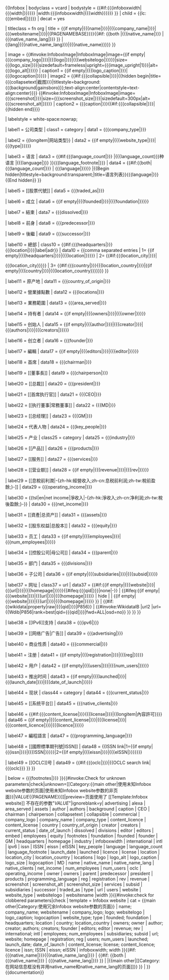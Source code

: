 {{Infobox
| bodyclass  = vcard
| bodystyle = {{#if:{{{infoboxwidth|{{{width|}}}}}} |width:{{{infoboxwidth|{{{width}}}}}} }}
| child = {{lc:{{{embed|}}}}}
| decat = yes

| titleclass = fn org
| title      = {{if empty|{{{name|}}}|{{{company_name|}}}|{{{websitename|}}}|<includeonly>{{PAGENAMEBASE}}</includeonly>}}{{#if: {{both |{{{native_name|}}} | {{{native_name_lang|}}} }} | <br/>{{lang|{{{native_name_lang}}}|{{{native_name}}}}} }}

| image    = {{#invoke:InfoboxImage|InfoboxImage|image={{if empty|{{{company_logo|}}}|{{{logo|}}}|{{{websitelogo|}}}}}|size={{{logo_size|}}}|sizedefault=frameless|upright={{{image_upright|1}}}|alt={{{logo_alt|}}}}}
| caption1 = {{if empty|{{{logo_caption|}}}|{{{logocaption|}}}}}
| image2   = {{#if:{{{collapsible|}}}|{{hidden begin|title={{{collapsetext|截图}}}|titlestyle=background:{{{background|gainsboro}}};text-align:center|contentstyle=text-align:center}}}}
{{#invoke:InfoboxImage|InfoboxImage|image={{{screenshot|}}}|size={{{screenshot_size|}}}|sizedefault=300px|alt={{{screenshot_alt|}}}}}
| caption2 = {{{caption|}}}{{#if:{{{collapsible|}}}|{{hidden end}}}}

| labelstyle = white-space:nowrap;

| label1   = 公司类型
| class1   = category
| data1    = {{{company_type|}}}

| label2   = {{longitem|网站类型}}
| data2    = {{if empty|{{{website_type|}}}|{{{type|}}}}}

| label3   = 语言
| data3    = {{#if:{{{language_count|}}}
  |{{{language_count}}}种语言
  |{{{language|}}}
  }}{{{language_footnote|}}}
| data4    = {{#if:{{both| {{{language_count|}}} | {{{language|}}}}}
  |{{Begin hidden|titlestyle=background:transparent;|title=语言列表}}{{{language|}}}{{End hidden}}
  }}

| label5   = [[股票代號]]
| data5    = {{{traded_as|}}}

| label6   = 成立
| data6    = {{if empty|{{{founded|}}}|{{{foundation|}}}}}

| label7   = 結束
| data7    = {{{dissolved|}}}

| label8   = 前身
| data8    = {{{predecessor|}}}

| label9   = 後繼
| data9    = {{{successor|}}}

| label10  = 總部
| class10  = {{#if:{{{headquarters|}}}{{{location|}}}|label|adr}}
| data10   = {{comma separated entries
     | 1= {{if empty|{{{headquarters|}}}|{{{location|}}}}}
     | 2= {{#if:{{{location_city|}}}|<div style="display:inline;" class="locality">{{{location_city}}}</div>}}
     | 3= {{#if:{{{country|}}}{{{location_country|}}}|<div style="display:inline;" class="country-name">{{if empty|{{{country|}}}|{{{location_country}}}}}</div>}}
     }}

| label11  = 原产地
| data11   = {{{country_of_origin|}}}

| label12  = 營業據點數
| data12   = {{{locations|}}}

| label13  = 業務範圍
| data13   = {{{area_served|}}}

| label14  = 持有者
| data14   = {{if empty|{{{owners|}}}|{{{owner|}}}}}

| label15  = 创始人
| data15   = {{if empty|{{{author|}}}|{{{creator|}}}|{{{authors|}}}|{{{creators|}}}}}

| label16  = 创立者
| data16   = {{{founder|}}}

| label17  = 編輯
| data17   = {{if empty|{{{editors|}}}|{{{editor|}}}}}

| label18  = 首席
| data18   = {{{chairman|}}}

| label19  = [[董事長]]
| data19   = {{{chairperson|}}}

| label20  = [[总裁]]
| data20   = {{{president|}}}

| label21  = [[首席执行官]]
| data21   = {{{CEO|}}}

| label22  = [[执行董事|常務董事]]
| data22   = {{{MD|}}}

| label23  = [[总经理]]
| data23   = {{{GM|}}}

| label24  = 代表人物
| data24   = {{{key_people|}}}

| label25  = 产业
| class25  = category
| data25   = {{{industry|}}}

| label26  = [[产品]]
| data26   = {{{products|}}}

| label27  = [[服务]]
| data27   = {{{services|}}}

| label28  = [[营业额]]
| data28   = {{if empty|{{{revenue|}}}|{{{rev|}}}}}

| label29  = [[息稅前利潤|-{zh-hk:經營收入;zh-cn:息税前利润;zh-tw:稅前盈餘;}-]]
| data29   = {{{operating_income|}}}

| label30  = {{tsl|en|net income|淨收入|-{zh-hk:淨收入;zh-cn:净利润;zh-tw:稅後盈餘;}-}}
| data30   = {{{net_income|}}}

| label31  = [[資產|总资产]]
| data31   = {{{assets|}}}

| label32  = [[股东权益|总股本]]
| data32   = {{{equity|}}}

| label33  = 员工
| data33   = {{if empty|{{{employees|}}}|{{{num_employees|}}}}}

| label34  = [[控股公司|母公司]]
| data34   = {{{parent|}}}

| label35  = 部门
| data35   = {{{divisions|}}}

| label36  = 子公司
| data36   = {{if empty|{{{subsidiaries|}}}|{{{subsid|}}}}}

| label37  = 网址
| class37  = url
| data37   = {{#if:{{if empty|{{{website|}}}|{{{url|}}}|{{{homepage|}}}}}{{#ifeq:{{{qid|}}}|none|-}}
 | {{#ifeq:{{if empty|{{{website|}}}|{{{url|}}}|{{{homepage|}}}}} | hide | | {{if empty|{{{website|}}}|{{{url|}}}|{{{homepage|}}}}} }}
 | {{#if:{{wikidata|property|raw|{{{qid|}}}|P856}}
 | {{#invoke:WikidataIB |url2 |url={{Wdib|P856|rank=best|qid={{{qid|}}}|fwd=ALL|osd=no}}
 }}
 }}
 }}

| label38  = [[IPv6]]支持
| data38   = {{{ipv6|}}}

| label39  = [[网络广告|广告]]
| data39   = {{{advertising|}}}

| label40  = 商业性质
| data40   = {{{commercial|}}}

| label41  = 注册
| data41   = {{if empty|{{{registration|}}}|{{{reg|}}}}}

| label42  = 用户
| data42   = {{if empty|{{{users|}}}|{{{num_users|}}}}}

| label43  = 推出时间
| data43   = {{if empty|{{{launched|}}}|{{{launch_date|}}}|{{{date_of_launch|}}}}}

| label44  = 现状
| class44  = category
| data44   = {{{current_status|}}}

| label45  = [[系统平台]]
| data45   = {{{native_clients|}}}
<!-- Spelled differently; see [[MOS:ENGVAR]] -->
| label46  = {{#if:{{{content_license|}}}{{{license|}}}|{{longitem|內容許可}}}}
| data46   = {{if empty|{{{content_license|}}}|{{{license|}}}|{{{content_licence|}}}|{{{licence|}}}}}

| label47  = 編程語言
| data47   = {{{programming_language|}}}

| label48  = [[國際標準期刊號|ISSN]]
| data48   = {{ISSN link|1={{if empty|{{{issn|}}}|{{{ISSN|}}}}}|2={{if empty|{{{eissn|}}}|{{{eISSN|}}}}}}}

| label49  = [[OCLC]]号
| data49   = {{#if:{{{oclc|}}}|{{OCLC search link|{{{oclc}}} }} }}

| below    = {{{footnotes|}}}
}}{{#invoke:Check for unknown parameters|check|unknown=[[Category:{{main other|使用未知Infobox website参数的页面|使用未知Infobox website参数的非页面}}|_VALUE_{{PAGENAME}}]]|preview=页面使用了 [[Template:Infobox website]] 不存在的参数"_VALUE_"|ignoreblank=y| advertising | alexa | area_served | assets | author | authors | background | caption | CEO | chairman | chairperson | collapsetext | collapsible | commercial | company_logo | company_name | company_type | content_licence | content_license | country | country_of_origin | creator | creators | current_status | date_of_launch | dissolved | divisions | editor | editors | embed | employees | equity | footnotes | foundation | founded | founder | GM | headquarters | homepage | industry | infoboxwidth | international | intl | ipv6 | issn | ISSN | eissn | eISSN | key_people | language | language_count | language_footnote | launch_date | launched | licence | license | location | location_city | location_country | locations | logo | logo_alt | logo_caption | logo_size | logocaption | MD | name | native_name | native_name_lang | native_clients | net_income | num_employees | num_users | oclc | operating_income | owner | owners | parent | predecessor | president | products | programming_language | reg | registration | rev | revenue | screenshot | screenshot_alt | screenshot_size | services | subsid | subsidiaries | successor | traded_as | type | url | users | website | website_type | websitelogo | websitename |width
}}{{#invoke:check for clobbered parameters|check
| template = Infobox website
| cat = {{main other|Category:使用冗余Infobox website参数的页面}}
| name; company_name; websitename
| company_logo; logo; websitelogo
| logo_caption; logocaption
| website_type; type
| founded; foundation
| headquarters; location
| country; location_country
| owners; owner
| author; creator; authors; creators; founder
| editors; editor
| revenue; rev
| international; intl
| employees; num_employees
| subsidiaries; subsid
| url; website; homepage
| registration; reg
| users; num_users
| launched; launch_date; date_of_launch
| content_license; license; content_licence; licence
| issn; ISSN
| eissn; eISSN
| infoboxwidth; width
}}{{#if: {{{native_name|}}}{{{native_name_lang|}}}
   | {{#if: {{both |{{{native_name|}}} | {{{native_name_lang|}}} }}
      |
      |{{main other|[[Category:在网站信息框没有并用native_name和native_name_lang的页面]]}}
   }}
   | <!-- both native_name and native_name_lang are empty/omitted -->
}}<noinclude>
{{documentation}}
</noinclude>